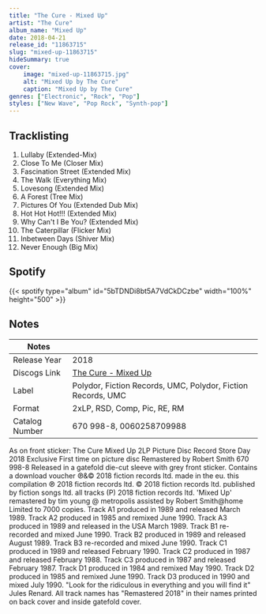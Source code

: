 ```yaml
---
title: "The Cure - Mixed Up"
artist: "The Cure"
album_name: "Mixed Up"
date: 2018-04-21
release_id: "11863715"
slug: "mixed-up-11863715"
hideSummary: true
cover:
    image: "mixed-up-11863715.jpg"
    alt: "Mixed Up by The Cure"
    caption: "Mixed Up by The Cure"
genres: ["Electronic", "Rock", "Pop"]
styles: ["New Wave", "Pop Rock", "Synth-pop"]
---
```

## Tracklisting
1. Lullaby (Extended-Mix)
2. Close To Me (Closer Mix)
3. Fascination Street (Extended Mix)
4. The Walk (Everything Mix)
5. Lovesong (Extended Mix)
6. A Forest (Tree Mix)
7. Pictures Of You (Extended Dub Mix)
8. Hot Hot Hot!!! (Extended Mix)
9. Why Can't I Be You? (Extended Mix)
10. The Caterpillar (Flicker Mix)
11. Inbetween Days (Shiver Mix)
12. Never Enough (Big Mix)
## Spotify
{{< spotify type="album" id="5bTDNDi8bt5A7VdCkDCzbe" width="100%" height="500" >}}


## Notes
| Notes          |             |
| ---------------| ----------- |
| Release Year   | 2018 |
| Discogs Link   | [The Cure - Mixed Up](https://www.discogs.com/release/11863715-The-Cure-Mixed-Up) |
| Label          | Polydor, Fiction Records, UMC, Polydor, Fiction Records, UMC |
| Format         | 2xLP, RSD, Comp, Pic, RE, RM |
| Catalog Number | 670 998-8, 0060258709988 |

As on front sticker: The Cure Mixed Up 2LP Picture Disc Record Store Day 2018 Exclusive First time on picture disc Remastered by Robert Smith 670 998-8  Released in a gatefold die-cut sleeve with grey front sticker. Contains a download voucher  ℗&© 2018 fiction records ltd.  made in the eu. this compilation ℗ 2018 fiction records ltd. © 2018 fiction records ltd.  published by fiction songs ltd.  all tracks (P) 2018 fiction records ltd.  'Mixed Up' remastered by tim young @ metropolis assisted by Robert Smith@home  Limited to 7000 copies.  Track A1 produced in 1989 and released March 1989. Track A2 produced in 1985 and remixed June 1990. Track A3 produced in 1989 and released in the USA March 1989. Track B1 re-recorded and mixed June 1990. Track B2 produced in 1989 and released August 1989. Track B3 re-recorded and mixed June 1990. Track C1 produced in 1989 and released February 1990. Track C2 produced in 1987 and released February 1988. Track C3 produced in 1987 and released February 1987. Track D1 produced in 1984 and remixed May 1990. Track D2 produced in 1985 and remixed June 1990. Track D3 produced in 1990 and mixed July 1990.   "Look for the ridiculous in everything and you will find it"  Jules Renard.  All track names has "Remastered 2018" in their names printed on back cover and inside gatefold cover.
